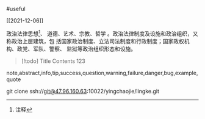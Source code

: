 #useful 

[[2021-12-06]]

政治法律思想[^1]、 道德、艺术、宗教、哲学 。政治法律制度及设施和政治组织，又称政治上层建筑，包 括国家政治制度、立法司法制度和行政制度；国家政权机构、政党、军队、警察、 监狱等政治组织形态和设施。

> [!todo] Title
> Contents
> 123

note,abstract,info,tip,success,question,warning,failure,danger,bug,example,quote

git clone ssh://git@47.96.160.63:10022/yingchaojie/lingke.git


[^1]:注释



